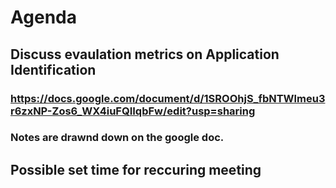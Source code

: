 # Agenda
## Discuss evaulation metrics on Application Identification
### https://docs.google.com/document/d/1SROOhjS_fbNTWlmeu3r6zxNP-Zos6_WX4iuFQIIqbFw/edit?usp=sharing
### Notes are drawnd down on the google doc.
## Possible set time for reccuring meeting
